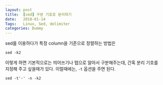 ```yaml
---
layout: post
title:  [sed] 구분 기호로 분리하기
date:   2018-01-14
Tags:   Linux, Sed, delimiter
categories: Dummy
---
```


sed를 이용하다가 특정 column을 기준으로 정렬하는 방법은

`sed -k2`

이렇게 하면 기본적으로는 띄어쓰기나 탭으로 알아서 구분해주는데, 간혹 분리 기호를 지정해 주고 싶을때가 있다. 이럴때에는, `-t` 옵션을 주면 된다.

`sed -t'-' -n -k2`

